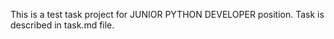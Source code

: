 This is a test task project for JUNIOR PYTHON DEVELOPER position.
Task is described in task.md file.




